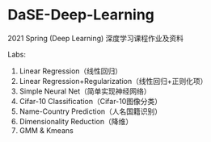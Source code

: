 # DaSE-Deep-Learning
2021 Spring (Deep Learning) 深度学习课程作业及资料



Labs:

1. Linear Regression（线性回归）
2. Linear Regression+Regularization（线性回归+正则化项）
3. Simple Neural Net（简单实现神经网络）
4. Cifar-10 Classification（Cifar-10图像分类）
5. Name-Country Prediction（人名国籍识别）
6. Dimensionality Reduction（降维）
7. GMM & Kmeans 

